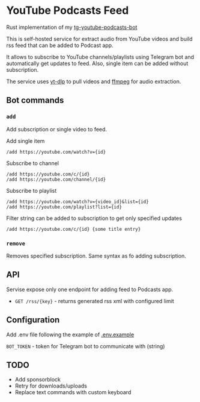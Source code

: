 # YouTube Podcasts Feed

Rust implementation of my [tg-youtube-podcasts-bot](https://github.com/wckd1/tg-youtube-podcasts-bot)

This is self-hosted service for extract audio from YouTube videos and build rss feed that can be added to Podcast app.

It allows to subscribe to YouTube channels/playlists using Telegram bot and automatically get updates to feed.
Also, single item can be added without subscription.

The service uses [yt-dlp](https://github.com/yt-dlp/yt-dlp) to pull videos and [ffmpeg](https://www.ffmpeg.org/) for audio extraction.

## Bot commands

### `add`
Add subscription or single video to feed.

Add single item
```
/add https://youtube.com/watch?v={id}
```

Subscribe to channel
```
/add https://youtube.com/c/{id}
/add https://youtube.com/channel/{id}
```

Subscribe to playlist
```
/add https://youtube.com/watch?v={video_id}&list={id}
/add https://youtube.com/playlist?list={id}
```

Filter string can be added to subscription to get only specified updates
```
/add https://youtube.com/c/{id} {some title entry}
```

### `remove`
Removes specified subscription. Same syntax as fo adding subscription.

## API
Servise expose only one endpoint for adding feed to Podcasts app.

- `GET /rss/{key}` - returns generated rss xml with configured limit

## Configuration
Add .env file following the example of [.env.example](https://github.com/wckd1/rust-podcast-bot/blob/main/.env.example)

`BOT_TOKEN` - token for Telegram bot to communicate with (string)
## TODO
- Add sponsorblock
- Retry for downloads/uploads
- Replace text commands with custom keyboard
